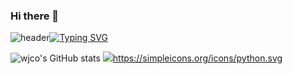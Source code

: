 ### Hi there 👋

![header](https://capsule-render.vercel.app/api?type=waving&color=6994CDEE&text=&animation=twinkling&height=80)[![Typing SVG](https://readme-typing-svg.demolab.com?font=Alkatra&weight=500&size=45&duration=3500&pause=3&color=6994CDEE&center=false&vCenter=false&multiline=true&repeat=true&width=1000&height=100&lines=Data+Analyst+wjco)](https://git.io/typing-svg)

![wjco's GitHub stats](https://github-readme-stats.vercel.app/api?username=wjco&show_icons=true&theme=radical)
<img src="https://img.shields.io/badge/JAVA-007396?style=for-the-badge&logo=java&logoColor=white">https://simpleicons.org/icons/python.svg

<!--
**wjco/wjco** is a ✨ _special_ ✨ repository because its `README.md` (this file) appears on your GitHub profile.

Here are some ideas to get you started:

- 🔭 I’m currently working on ...
- 🌱 I’m currently learning ...
- 👯 I’m looking to collaborate on ...
- 🤔 I’m looking for help with ...
- 💬 Ask me about ...
- 📫 How to reach me: ...
- 😄 Pronouns: ...
- ⚡ Fun fact: ...
-->
